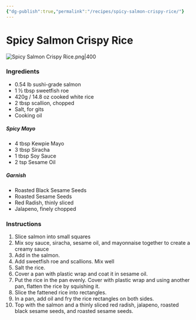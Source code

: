 ```yaml
---
{"dg-publish":true,"permalink":"/recipes/spicy-salmon-crispy-rice/"}
---
```


# Spicy Salmon Crispy Rice
![Spicy Salmon Crispy Rice.png|400](/img/user/Images/Spicy%20Salmon%20Crispy%20Rice.png)
### Ingredients
- 0.54 lb sushi-grade salmon
- 1 ½ tbsp sweetfish roe
- 420g / 14.8 oz cooked white rice
- 2 tbsp scallion, chopped
- Salt, for gits
- Cooking oil
##### Spicy Mayo
- 4 tbsp Kewpie Mayo
- 3 tbsp Siracha
- 1 tbsp Soy Sauce
- 2 tsp Sesame Oil
##### Garnish
- Roasted Black Sesame Seeds
- Roasted Sesame Seeds
- Red Radish, thinly sliced
- Jalapeno, finely chopped
### Instructions
1. Slice salmon into small squares
2. Mix soy sauce, siracha, sesame oil, and mayonnaise together to create a creamy sauce
3. Add in the salmon. 
4. Add sweetfish roe and scallions. Mix well
5. Salt the rice. 
6. Cover a pan with plastic wrap and coat it in sesame oil. 
7. Put the rice in the pan evenly. Cover with plastic wrap and using another pan, flatten the rice by squishing it. 
8. Slice the fattened rice into rectangles. 
9. In a pan, add oil and fry the rice rectangles on both sides. 
10. Top with the salmon and a thinly sliced red radish, jalapeno, roasted black sesame seeds, and roasted sesame seeds. 